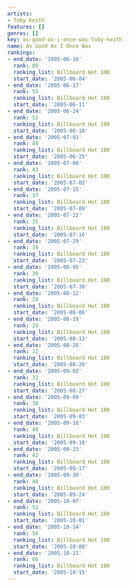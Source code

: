 ```yaml
---
artists:
- Toby Keith
features: []
genres: []
key: as-good-as-i-once-was-toby-keith
name: As Good As I Once Was
rankings:
- end_date: '2005-06-10'
  rank: 80
  ranking_list: Billboard Hot 100
  start_date: '2005-06-04'
- end_date: '2005-06-17'
  rank: 55
  ranking_list: Billboard Hot 100
  start_date: '2005-06-11'
- end_date: '2005-06-24'
  rank: 52
  ranking_list: Billboard Hot 100
  start_date: '2005-06-18'
- end_date: '2005-07-01'
  rank: 48
  ranking_list: Billboard Hot 100
  start_date: '2005-06-25'
- end_date: '2005-07-08'
  rank: 43
  ranking_list: Billboard Hot 100
  start_date: '2005-07-02'
- end_date: '2005-07-15'
  rank: 37
  ranking_list: Billboard Hot 100
  start_date: '2005-07-09'
- end_date: '2005-07-22'
  rank: 35
  ranking_list: Billboard Hot 100
  start_date: '2005-07-16'
- end_date: '2005-07-29'
  rank: 34
  ranking_list: Billboard Hot 100
  start_date: '2005-07-23'
- end_date: '2005-08-05'
  rank: 30
  ranking_list: Billboard Hot 100
  start_date: '2005-07-30'
- end_date: '2005-08-12'
  rank: 28
  ranking_list: Billboard Hot 100
  start_date: '2005-08-06'
- end_date: '2005-08-19'
  rank: 29
  ranking_list: Billboard Hot 100
  start_date: '2005-08-13'
- end_date: '2005-08-26'
  rank: 32
  ranking_list: Billboard Hot 100
  start_date: '2005-08-20'
- end_date: '2005-09-02'
  rank: 32
  ranking_list: Billboard Hot 100
  start_date: '2005-08-27'
- end_date: '2005-09-09'
  rank: 38
  ranking_list: Billboard Hot 100
  start_date: '2005-09-03'
- end_date: '2005-09-16'
  rank: 40
  ranking_list: Billboard Hot 100
  start_date: '2005-09-10'
- end_date: '2005-09-23'
  rank: 42
  ranking_list: Billboard Hot 100
  start_date: '2005-09-17'
- end_date: '2005-09-30'
  rank: 48
  ranking_list: Billboard Hot 100
  start_date: '2005-09-24'
- end_date: '2005-10-07'
  rank: 51
  ranking_list: Billboard Hot 100
  start_date: '2005-10-01'
- end_date: '2005-10-14'
  rank: 56
  ranking_list: Billboard Hot 100
  start_date: '2005-10-08'
- end_date: '2005-10-21'
  rank: 66
  ranking_list: Billboard Hot 100
  start_date: '2005-10-15'
---
```



